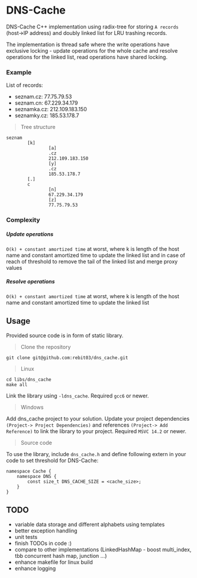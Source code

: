 DNS-Cache
========

DNS-Cache C++ implementation using radix-tree for storing `A records`
(host->IP address) and doubly linked list for LRU trashing records.

The implementation is thread safe where the write operations have exclusive
locking - update operations for the whole cache and resolve operations for
the linked list, read operations have shared locking.

### Example

 List of records:
* seznam.cz: 77.75.79.53
* seznam.cn: 67.229.34.179
* seznamka.cz: 212.109.183.150
* seznamky.cz: 185.53.178.7

> Tree structure

    seznam
            [k]
                    [a]
                    .cz
                    212.109.183.150
                    [y]
                    .cz
                    185.53.178.7
            [.]
            c
                    [n]
                    67.229.34.179
                    [z]
                    77.75.79.53

### Complexity

##### Update operations

`O(k) + constant amortized time` at worst, where k is length of the host name
and constant amortized time to update the linked list and in case of reach of threshold
to remove the tail of the linked list and merge proxy values

##### Resolve operations

`O(k) + constant amortized time` at worst, where k is length of the host name
and constant amortized time to update the linked list

Usage
------------

Provided source code is in form of static library.

> Clone the repository

    git clone git@github.com:rebit03/dns_cache.git

> Linux

    cd libs/dns_cache
    make all

Link the library using `-ldns_cache`. Required `gcc6` or newer.

> Windows

Add dns_cache project to your solution. Update your project dependencies
`(Project-> Project Dependencies)` and references `(Project-> Add Reference)`
to link the library to your project. Required `MSVC 14.2` or newer.

> Source code

 To use the library, include `dns_cache.h` and define following extern in your
code to set threshold for DNS-Cache:

```<language>
namespace Cache {
	namespace DNS {
		const size_t DNS_CACHE_SIZE = <cache_size>;
	}
}
```

TODO
-----------------------
 * variable data storage and different alphabets using templates
 * better exception handling
 * unit tests
 * finish TODOs in code :)
 * compare to other implementations (LinkedHashMap - boost multi_index,
tbb concurrent hash map, junction ...)
 * enhance makefile for linux build
 * enhance logging
 